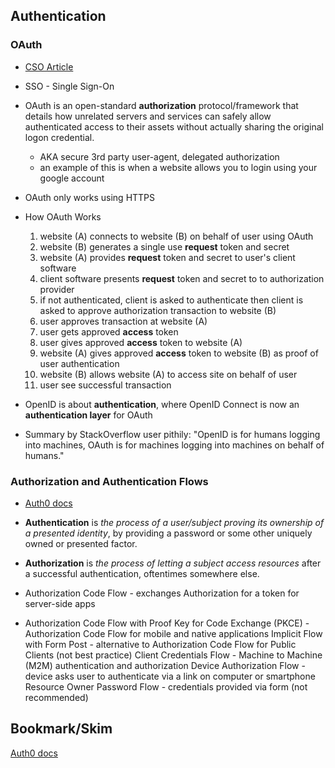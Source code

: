 ## Authentication

### OAuth
- [CSO Article](https://www.csoonline.com/article/3216404/what-is-oauth-how-the-open-authorization-framework-works.html)

- SSO - Single Sign-On
- OAuth is an open-standard **authorization** protocol/framework that details how unrelated servers and services can safely allow authenticated access to their assets without actually sharing the original logon credential.
  - AKA secure 3rd party user-agent, delegated authorization
  - an example of this is when a website allows you to login using your google account
- OAuth only works using HTTPS
- How OAuth Works
  1. website (A) connects to website (B) on behalf of user using OAuth
  2. website (B) generates a single use **request** token and secret
  3. website (A) provides  **request** token and secret to user's client software
  4. client software presents **request** token and secret to to authorization provider
  5. if not authenticated, client is asked to authenticate then client is asked to approve authorization transaction to website (B)
  6. user approves transaction at website (A)
  7. user gets approved **access** token
  8. user gives approved **access** token to website (A)
  9. website (A) gives approved **access** token to website (B) as proof of user authentication
  10. website (B) allows website (A) to access site on behalf of user
  11. user see successful transaction
- OpenID is about **authentication**, where OpenID Connect is now an **authentication layer** for OAuth
- Summary by StackOverflow user pithily: "OpenID is for humans logging into machines, OAuth is for machines logging into machines on behalf of humans."

### Authorization and Authentication Flows
- [Auth0 docs](https://auth0.com/docs/flows)

- **Authentication** is *the process of a user/subject proving its ownership of a presented identity*, by providing a password or some other uniquely owned or presented factor.
- **Authorization** is *the process of letting a subject access resources* after a successful authentication, oftentimes somewhere else.
- Authorization Code Flow - exchanges Authorization for a token for server-side apps
- Authorization Code Flow with Proof Key for Code Exchange (PKCE) - Authorization Code Flow for mobile and native applications
Implicit Flow with Form Post - alternative to Authorization Code Flow for Public Clients (not best practice)
Client Credentials Flow - Machine to Machine (M2M) authentication and authorization
Device Authorization Flow - device asks user to authenticate via a link on computer or smartphone
Resource Owner Password Flow - credentials provided via form (not recommended)

## Bookmark/Skim
[Auth0 docs](https://auth0.com/docs/libraries/auth0-react)